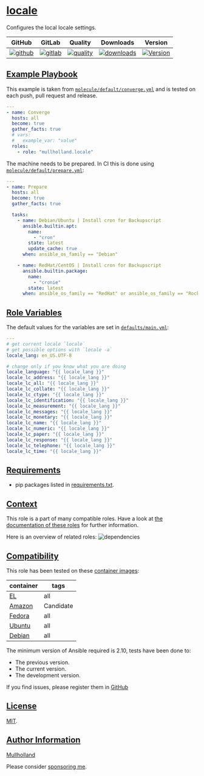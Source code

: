 # [locale](#locale)

Configures the local locale settings.

|GitHub|GitLab|Quality|Downloads|Version|
|------|------|-------|---------|-------|
|[![github](https://github.com/mullholland/ansible-role-locale/workflows/Ansible%20Molecule/badge.svg)](https://github.com/mullholland/ansible-role-locale/actions)|[![gitlab](https://gitlab.com/opensourceunicorn/ansible-role-locale/badges/master/pipeline.svg)](https://gitlab.com/opensourceunicorn/ansible-role-locale)|[![quality](https://img.shields.io/ansible/quality/57673)](https://galaxy.ansible.com/mullholland/locale)|[![downloads](https://img.shields.io/ansible/role/d/57673)](https://galaxy.ansible.com/mullholland/locale)|[![Version](https://img.shields.io/github/release/mullholland/ansible-role-locale.svg)](https://github.com/mullholland/ansible-role-locale/releases/)|

## [Example Playbook](#example-playbook)

This example is taken from [`molecule/default/converge.yml`](https://github.com/mullholland/ansible-role-locale/blob/master/molecule/default/converge.yml) and is tested on each push, pull request and release.

```yaml
---
- name: Converge
  hosts: all
  become: true
  gather_facts: true
  # vars:
  #   example_var: "value"
  roles:
    - role: "mullholland.locale"
```

The machine needs to be prepared. In CI this is done using [`molecule/default/prepare.yml`](https://github.com/mullholland/ansible-role-locale/blob/master/molecule/default/prepare.yml):

```yaml
---
- name: Prepare
  hosts: all
  become: true
  gather_facts: true

  tasks:
    - name: Debian/Ubuntu | Install cron for Backupscript
      ansible.builtin.apt:
        name:
          - "cron"
        state: latest
        update_cache: true
      when: ansible_os_family == "Debian"

    - name: RedHat/CentOS | Install cron for Backupscript
      ansible.builtin.package:
        name:
          - "cronie"
        state: latest
      when: ansible_os_family == "RedHat" or ansible_os_family == "Rocky"
```


## [Role Variables](#role-variables)

The default values for the variables are set in [`defaults/main.yml`](https://github.com/mullholland/ansible-role-locale/blob/master/defaults/main.yml):

```yaml
---
# get current locale `locale`
# get possible options with `locale -a`
locale_lang: en_US.UTF-8

# change only if you know what you are doing
locale_language: "{{ locale_lang }}"
locale_lc_address: "{{ locale_lang }}"
locale_lc_all: "{{ locale_lang }}"
locale_lc_collate: "{{ locale_lang }}"
locale_lc_ctype: "{{ locale_lang }}"
locale_lc_identification: "{{ locale_lang }}"
locale_lc_measurement: "{{ locale_lang }}"
locale_lc_messages: "{{ locale_lang }}"
locale_lc_monetary: "{{ locale_lang }}"
locale_lc_name: "{{ locale_lang }}"
locale_lc_numeric: "{{ locale_lang }}"
locale_lc_paper: "{{ locale_lang }}"
locale_lc_response: "{{ locale_lang }}"
locale_lc_telephone: "{{ locale_lang }}"
locale_lc_time: "{{ locale_lang }}"
```

## [Requirements](#requirements)

- pip packages listed in [requirements.txt](https://github.com/mullholland/ansible-role-locale/blob/master/requirements.txt).


## [Context](#context)

This role is a part of many compatible roles. Have a look at [the documentation of these roles](https://mullholland.net) for further information.

Here is an overview of related roles:
![dependencies](https://raw.githubusercontent.com/mullholland/ansible-role-locale/png/requirements.png "Dependencies")

## [Compatibility](#compatibility)

This role has been tested on these [container images](https://hub.docker.com/u/mullholland):

|container|tags|
|---------|----|
|[EL](https://hub.docker.com/repository/docker/mullholland/docker-centos-systemd/general)|all|
|[Amazon](https://hub.docker.com/repository/docker/mullholland/docker-amazonlinux-systemd/general)|Candidate|
|[Fedora](https://hub.docker.com/repository/docker/mullholland/docker-fedora-systemd/general)|all|
|[Ubuntu](https://hub.docker.com/repository/docker/mullholland/docker-ubuntu-systemd/general)|all|
|[Debian](https://hub.docker.com/repository/docker/mullholland/docker-debian-systemd/general)|all|

The minimum version of Ansible required is 2.10, tests have been done to:

- The previous version.
- The current version.
- The development version.

If you find issues, please register them in [GitHub](https://github.com/mullholland/ansible-role-locale/issues)

## [License](#license)

[MIT](https://github.com/mullholland/ansible-role-locale/blob/master/LICENSE).

## [Author Information](#author-information)

[Mullholland](https://mullholland.net)

Please consider [sponsoring me](https://github.com/sponsors/mullholland).
